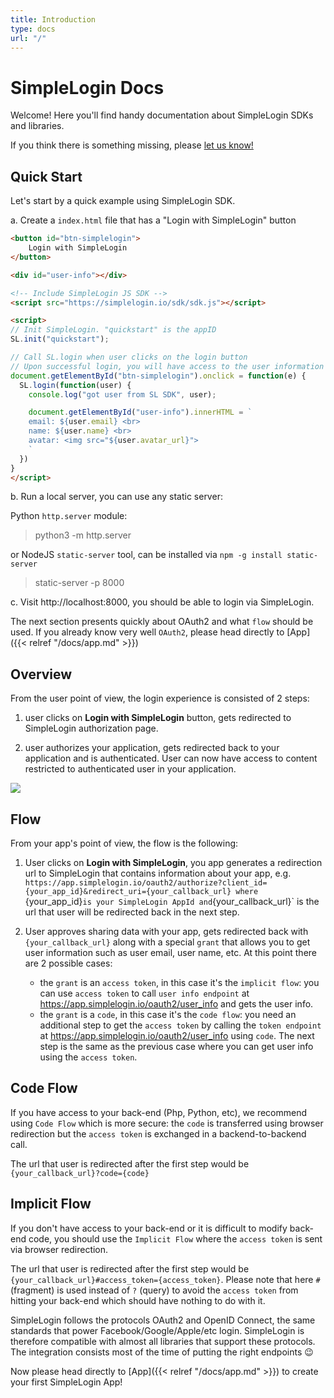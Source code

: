 ```yaml
---
title: Introduction
type: docs
url: "/"
---
```


# SimpleLogin Docs

Welcome! Here you'll find handy documentation about SimpleLogin SDKs and libraries.

If you think there is something missing, please <a href="mailto:hi@simplelogin.io">let us know!</a>

## Quick Start

Let's start by a quick example using SimpleLogin SDK.

a. Create a `index.html` file that has a "Login with SimpleLogin" button

```html
<button id="btn-simplelogin">
    Login with SimpleLogin
</button>

<div id="user-info"></div>

<!-- Include SimpleLogin JS SDK -->
<script src="https://simplelogin.io/sdk/sdk.js"></script>

<script>
// Init SimpleLogin. "quickstart" is the appID
SL.init("quickstart");

// Call SL.login when user clicks on the login button
// Upon successful login, you will have access to the user information
document.getElementById("btn-simplelogin").onclick = function(e) {
  SL.login(function(user) {
    console.log("got user from SL SDK", user);

    document.getElementById("user-info").innerHTML = `
    email: ${user.email} <br>
    name: ${user.name} <br>
    avatar: <img src="${user.avatar_url}">
    `
  })
}
</script>
```

b. Run a local server, you can use any static server:

Python `http.server` module:

> python3 -m http.server

or NodeJS `static-server` tool, can be installed via `npm -g install static-server`

> static-server -p 8000

c. Visit http://localhost:8000, you should be able to login via SimpleLogin.

The next section presents quickly about OAuth2 and what `flow` should be used. If you already know very well `OAuth2`, please head directly to [App]({{< relref "/docs/app.md" >}})

## Overview

From the user point of view, the login experience is consisted of 2 steps:

1. user clicks on **Login with SimpleLogin** button, gets redirected to SimpleLogin authorization page.

2. user authorizes your application, gets redirected back to your application and is authenticated. User can now have access to content restricted to authenticated user in your application.

![](/images/user-flow.png)


## Flow

From your app's point of view, the flow is the following:

1. User clicks on **Login with SimpleLogin**, you app generates a redirection url to SimpleLogin that contains information about your app, e.g. `https://app.simplelogin.io/oauth2/authorize?client_id={your_app_id}&redirect_uri={your_callback_url}
where `{your_app_id}` is your SimpleLogin AppId and `{your_callback_url}` is the url that user will be redirected back in the next step.

2. User approves sharing data with your app, gets redirected back with `{your_callback_url}` along with a special `grant` that allows you to get user information such as user email, user name, etc. At this point there are 2 possible cases:

   * the `grant` is an `access token`, in this case it's the `implicit flow`: you can use `access token` to call `user info endpoint` at https://app.simplelogin.io/oauth2/user_info and gets the user info.
   * the `grant` is a `code`, in this case it's the `code flow`: you need an additional step to get the `access token` by calling the `token endpoint` at https://app.simplelogin.io/oauth2/user_info using `code`. The next step is the same as the previous case where you can get user info using the `access token`.

## Code Flow

If you have access to your back-end (Php, Python, etc), we recommend using `Code Flow` which is more secure: the `code` is transferred using browser redirection but the `access token` is exchanged in a backend-to-backend call.

The url that user is redirected after the first step would be `{your_callback_url}?code={code}`

## Implicit Flow

If you don't have access to your back-end or it is difficult to modify back-end code, you should use the `Implicit Flow` where  the `access token` is sent via browser redirection.

The url that user is redirected after the first step would be `{your_callback_url}#access_token={access_token}`. Please note that here `#` (fragment) is used instead of `?` (query) to avoid the `access token` from hitting your back-end which should have nothing to do with it.

SimpleLogin follows the protocols OAuth2 and OpenID Connect, the same standards that power Facebook/Google/Apple/etc login. SimpleLogin is therefore compatible with almost all libraries that support these protocols. The integration consists most of the time of putting the right endpoints 😉

Now please head directly to [App]({{< relref "/docs/app.md" >}}) to create your first SimpleLogin App!



